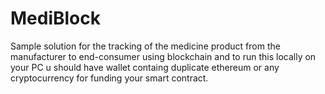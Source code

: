 # MediBlock
Sample solution for the tracking of the medicine product from the manufacturer to end-consumer using blockchain and to run this locally on your PC u should have wallet containg duplicate ethereum or any cryptocurrency for funding your smart contract.
